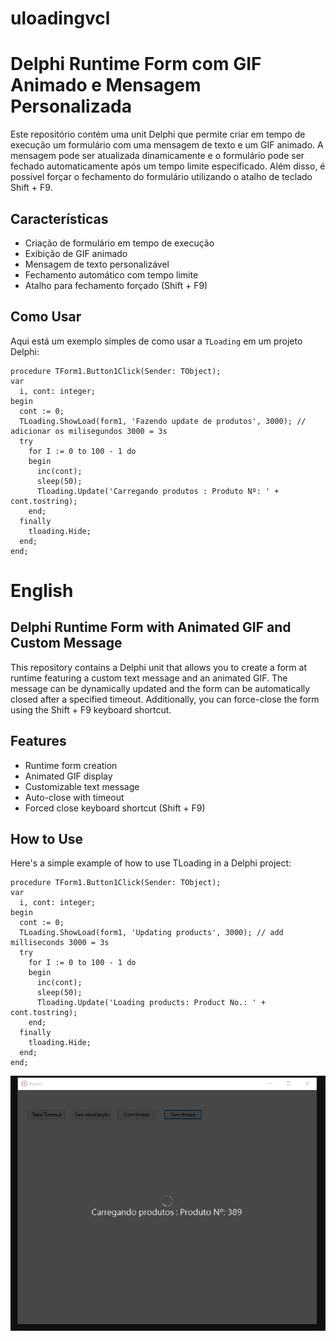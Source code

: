 # uloadingvcl
# Delphi Runtime Form com GIF Animado e Mensagem Personalizada

Este repositório contém uma unit Delphi que permite criar em tempo de execução um formulário com uma mensagem de texto e um GIF animado. A mensagem pode ser atualizada dinamicamente e o formulário pode ser fechado automaticamente após um tempo limite especificado. Além disso, é possível forçar o fechamento do formulário utilizando o atalho de teclado Shift + F9.

## Características

- Criação de formulário em tempo de execução
- Exibição de GIF animado
- Mensagem de texto personalizável
- Fechamento automático com tempo limite
- Atalho para fechamento forçado (Shift + F9)

## Como Usar

Aqui está um exemplo simples de como usar a `TLoading` em um projeto Delphi:

```delphi
procedure TForm1.Button1Click(Sender: TObject);
var
  i, cont: integer;
begin
  cont := 0;
  TLoading.ShowLoad(form1, 'Fazendo update de produtos', 3000); // adicionar os milisegundos 3000 = 3s
  try
    for I := 0 to 100 - 1 do
    begin
      inc(cont);
      sleep(50);
      Tloading.Update('Carregando produtos : Produto Nº: ' + cont.tostring);
    end;
  finally
    tloading.Hide;
  end;
end;
```

# English
## Delphi Runtime Form with Animated GIF and Custom Message

This repository contains a Delphi unit that allows you to create a form at runtime featuring a custom text message and an animated GIF. The message can be dynamically updated and the form can be automatically closed after a specified timeout. Additionally, you can force-close the form using the Shift + F9 keyboard shortcut.

## Features
- Runtime form creation
- Animated GIF display
- Customizable text message
- Auto-close with timeout
- Forced close keyboard shortcut (Shift + F9)

## How to Use
Here's a simple example of how to use TLoading in a Delphi project:

```delphi
procedure TForm1.Button1Click(Sender: TObject);
var
  i, cont: integer;
begin
  cont := 0;
  TLoading.ShowLoad(form1, 'Updating products', 3000); // add milliseconds 3000 = 3s
  try
    for I := 0 to 100 - 1 do
    begin
      inc(cont);
      sleep(50);
      Tloading.Update('Loading products: Product No.: ' + cont.tostring);
    end;
  finally
    tloading.Hide;
  end;
end;
```

![Screenshot do Projeto](Screenshot.png)


